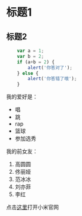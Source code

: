 # 标题1
## 标题2
```javascript
    var a = 1;
    var b = 2;
    if (a+b = 2) {
        alert('你答对了');
    } else {
        alert('你答错了哦');
    }
```

我的爱好是：
* 唱
* 跳
* rap
* 篮球
* 参加选秀

我的前女友：
1. 高圆圆
2. 佟丽娅
3. 范冰冰
4. 刘亦菲
5. 李红

点击[这里](WWW.XIAOMI.COM)打开小米官网